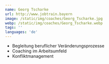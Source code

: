 ```yaml
---
name: Georg Tscharke
url: http://www.jobtrain.bayern
image: /static/img/coaches/Georg_Tscharke.jpg
webp: /static/img/coaches/Georg_Tscharke.webp
tags: ''
languages: 'de'
---
```


<ul><li>Begleitung beruflicher Veränderungsprozesse</li><li>Coaching im Arbeitsumfeld</li><li>Konfliktmanagement&nbsp;</li></ul>